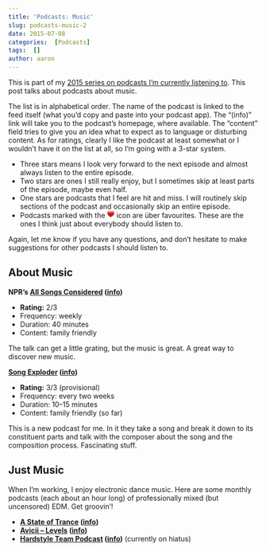 ```yaml
---
title: 'Podcasts: Music'
slug: podcasts-music-2
date: 2015-07-08
categories:  [Podcasts]
tags:  []
author: aaron
---
```


This is part of my [2015 series on podcasts I’m currently listening to](../podcasts-what-im-listening-to-2015). This post talks about podcasts about music.

The list is in alphabetical order. The name of the podcast is linked to the feed itself (what you’d copy and paste into your podcast app). The “(info)” link will take you to the podcast’s homepage, where available. The “content” field tries to give you an idea what to expect as to language or disturbing content. As for ratings, clearly I like the podcast at least somewhat or I wouldn’t have it on the list at all, so I’m going with a 3-star system.

- Three stars means I look very forward to the next episode and almost always listen to the entire episode.
- Two stars are ones I still really enjoy, but I sometimes skip at least parts of the episode, maybe even half.
- One stars are podcasts that I feel are hit and miss. I will routinely skip sections of the podcast and occasionally skip an entire episode.
- Podcasts marked with the ![package_favorite](/images/package_favorite.png) icon are über favourites. These are the ones I think just about everybody should listen to.

Again, let me know if you have any questions, and don’t hesitate to make suggestions for other podcasts I should listen to.

## About Music

**NPR’s [All Songs Considered](http://www.npr.org/rss/rss.php?id=15709577) ([info](http://www.npr.org/sections/allsongs/))**

- **Rating:** 2/3
- Frequency: weekly
- Duration: 40 minutes
- Content: family friendly

The talk can get a little grating, but the music is great. A great way to discover new music.

**[Song Exploder](http://feed.songexploder.net/songexploder) ([info](http://songexploder.net/))**

- **Rating:** 3/3 (provisional)
- Frequency: every two weeks
- Duration: 10–15 minutes
- Content: family friendly (so far)

This is a new podcast for me. In it they take a song and break it down to its constituent parts and talk with the composer about the song and the composition process. Fascinating stuff.

## Just Music

When I’m working, I enjoy electronic dance music. Here are some monthly podcasts (each about an hour long) of professionally mixed (but uncensored) EDM. Get groovin’!

- **[A State of Trance](http://podcast.armadamusic.com/asot/podcast.xml) ([info](http://www.astateoftrance.com/podcasts/))**
- **[Avicii – Levels](http://officialaviciipodcast.podtree.com/feed/podcast/) ([info](http://officialaviciipodcast.podtree.com/))**
- **[Hardstyle Team Podcast](http://podcast.hrdstyl.com) ([info](http://hard.dj/))** (currently on hiatus)
